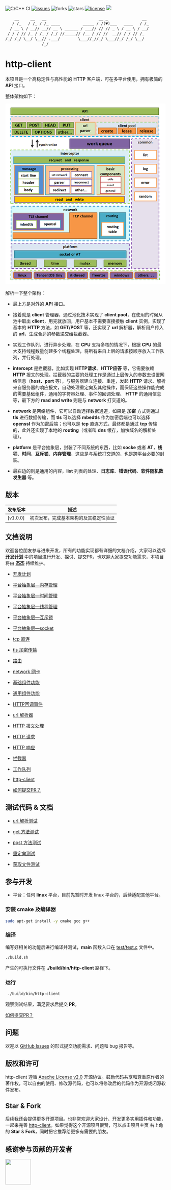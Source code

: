 ![C/C++ CI](https://github.com/jiejieTop/http-client/workflows/C/C++%20CI/badge.svg)
[![issues](https://img.shields.io/github/issues/jiejieTop/http-client)](https://github.com/jiejieTop/http-client/issues)
![forks](https://img.shields.io/github/forks/jiejieTop/http-client)
![stars](https://img.shields.io/github/stars/jiejieTop/http-client)
[![license](https://img.shields.io/github/license/jiejieTop/http-client)](https://github.com/jiejieTop/http-client/blob/master/LICENSE)
![](https://img.shields.io/badge/platform-Linux|Windows|Mac|Embedded-orange.svg)


```
    __     __   __                       __ _               __ 
   / /_   / /_ / /_ ____          _____ / /(♥)___   ____   / /_
  / __ \ / __// __// __ \ ______ / ___// // // _ \ / __ \ / __/
 / / / // /_ / /_ / /_/ //_____// /__ / // //  __// / / // /_  
/_/ /_/ \__/ \__// .___/        \___//_//_/ \___//_/ /_/ \__/  
                /_/                                                                   
```

# http-client

本项目是一个高稳定性与高性能的 **HTTP** 客户端，可在多平台使用，拥有极简的 **API** 接口。

整体架构如下：

![http-client架构](./png/httpclient.png)

解析一下整个架构：

- 最上方是对外的 **API** 接口。

- 接着就是 **client** 管理器，通过池化技术实现了 **client pool**，在使用的时候从池中取出 **client**，用完就放回，用户基本不需要直接接触 **client** 实例，实现了基本的 **HTTP** 方法，如 **GET/POST** 等，还实现了 **url** 解析器，解析用户传入的 **url**，生成合适的参数递交给拦截器。

- 实现工作队列，进行异步处理，在 **CPU** 支持多核的情况下，根据 **CPU** 的最大支持线程数量创建多个线程处理，将所有来自上层的请求按顺序放入工作队列，并行处理。

- **intercept** 是拦截器，比如实现 **HTTP请求**、**HTTP应答** 等，它需要依赖 **HTTP** 报文的处理。拦截器的主要的处理工作是通过上层传入的参数去设置网络信息（**host、port** 等），与服务器建立连接、重连，发起 **HTTP** 请求、解析来自服务器的响应报文，自动处理重定向及其他操作，而保证这些操作能完成的需要基础组件，通用的字符串处理、事件的回调处理、 **HTTP** 的通用信息等，最下方的 **read and write** 则是与 **network** 打交道的。

- **network** 是网络组件，它可以自动选择数据通道，如果是 **加密** 方式则通过 **tls** 进行数据传输，而 **tls** 可以选择 **mbedtls** 作为加密后端也可以选择 **openssl** 作为加密后端；也可以是 **tcp** 直连方式，最终都是通过 **tcp** 传输的，此外还实现了本地的 **routing**（或者叫 **dns** 缓存，加快域名的解析处理）。

- **platform** 是平台抽象层，封装了不同系统的东西，比如 **socke** 或者 **AT**，**线程**、**时间**、**互斥锁**、**内存管理**，这些是与系统打交道的，也是跨平台必要的封装。

- 最右边的则是通用的内容，**list** 列表的处理、**日志库**、**错误代码**、**软件随机数发生器** 等。

## 版本

| 发布版本 | 描述 | 
| --- | --- |
| [v1.0.0] | 初次发布，完成基本架构的及其稳定性验证 |

## 文档说明

欢迎各位朋友参与进来开发，所有的功能实现都有详细的文档介绍，大家可以选择 **[开发计划](./docs/plan.md)** 中的项目进行开发、探讨、提交PR，也欢迎大家提交功能需求，本项目将由 **[杰杰](https://github.com/jiejieTop)** 持续维护。

- [开发计划](./docs/plan.md)

- [平台抽象层—内存管理](./docs/platform_memory.md)

- [平台抽象层—时间管理](./docs/platform_timer.md)

- [平台抽象层—线程管理](./docs/platform_thread.md)

- [平台抽象层—互斥锁](./docs/platform_mutex.md)

- [平台抽象层—socket](./docs/platform_net_socket.md)

- [tcp 直连](./docs/nettype_tcp.md)

- [tls 加密传输](./docs/nettype_tls.md)

- [路由](./docs/routing.md)

- [network 网卡](./docs/network.md)

- [基础组件功能](./docs/utils.md)

- [通用组件功能](./docs/general.md)

- [HTTP回调事件](./docs/event.md)

- [url 解析器](./docs/url_parser.md)

- [HTTP 报文处理](./docs/message_buffer.md)

- [HTTP 请求](./docs/request.md)

- [HTTP 响应](./docs/response.md)

- [拦截器](./docs/interceptor.md)

- [工作队列](./docs/work_queue.md)

- [http-client](./docs/client.md)

- [如何提交PR？](./docs/how_to_pr.md)

## 测试代码 & 文档

- [url 解析测试](./docs/test_url_parser.md)

- [get 方法测试](./docs/test_get.md)

- [post 方法测试](./docs/test_post.md)

- [重定向测试](./docs/test_redirect.md)

- [获取文件测试](./docs/test_get_file.md)

## 参与开发

- 平台：任何 **linux** 平台，目前先暂时开发 linux 平台的，后续适配其他平台。

### 安装 cmake 及编译器

```bash
sudo apt-get install -y cmake gcc g++
```

### 编译

编写好相关的功能后进行编译并测试，**main** 函数入口在 [test/test.c](./test/test.c) 文件中。

```bash
./build.sh
```

产生的可执行文件在 **./build/bin/http-client** 路径下。

### 运行

```bash
 ./build/bin/http-client
```

观察测试结果，满足要求后提交 **PR**。

[如何提交PR？](./docs/how_to_pr.md)

## 问题

欢迎以 [GitHub Issues](https://github.com/jiejieTop/http-client/issues) 的形式提交功能需求、问题和 bug 报告等。

## 版权和许可

http-client 遵循 [Apache License v2.0](https://github.com/jiejieTop/http-client/blob/master/LICENSE) 开源协议。鼓励代码共享和尊重原作者的著作权，可以自由的使用、修改源代码，也可以将修改后的代码作为开源或闭源软件发布。

## Star & Fork

后续我还会提供更多开源项目。也非常欢迎大家设计、开发更多实用插件和功能，一起来完善 [http-client](https://github.com/jiejieTop/http-client)。如果觉得这个开源项目很赞，可以点击项目主页 右上角的 **Star** & **Fork**，同时把它推荐给更多有需要的朋友。

## 感谢参与贡献的开发者

<a href=https://github.com/murphyzhao> <img height="80" width="80" src="http://qiniu.jiejie01.top/contributing-murphyzhao.png"/></a>
